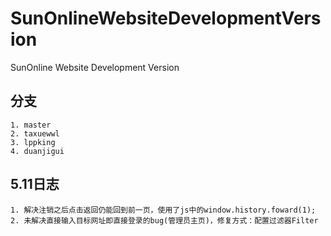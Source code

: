 # SunOnlineWebsiteDevelopmentVersion
SunOnline Website Development Version
## 分支
	1. master
	2. taxuewwl
	3. lppking
	4. duanjigui 
	
## 5.11日志
	1. 解决注销之后点击返回仍能回到前一页，使用了js中的window.history.foward(1);
	2. 未解决直接输入目标网址即直接登录的bug(管理员主页)，修复方式：配置过滤器Filter
